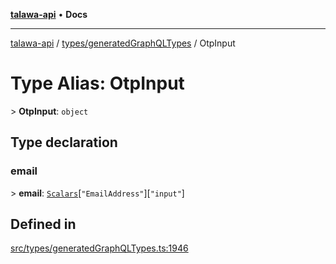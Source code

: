 [**talawa-api**](../../../README.md) • **Docs**

***

[talawa-api](../../../modules.md) / [types/generatedGraphQLTypes](../README.md) / OtpInput

# Type Alias: OtpInput

\> **OtpInput**: `object`

## Type declaration

### email

\> **email**: [`Scalars`](Scalars.md)\[`"EmailAddress"`\]\[`"input"`\]

## Defined in

[src/types/generatedGraphQLTypes.ts:1946](https://github.com/PalisadoesFoundation/talawa-api/blob/2f8fb6988cd34004fbbf76550c8eef691b861a19/src/types/generatedGraphQLTypes.ts#L1946)
